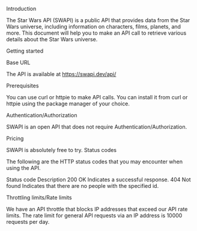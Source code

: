 Introduction

The Star Wars API (SWAPI) is a public API that provides data from the Star Wars universe, including information on characters, films, planets, and more. This document will help you to make an API call to retrieve various details about the Star Wars universe.

Getting started

Base URL

The API is available at https://swapi.dev/api/

Prerequisites

You can use curl or httpie to make API calls. You can install it from curl or httpie using the package manager of your choice.

Authentication/Authorization

SWAPI is an open API that does not require Authentication/Authorization.

Pricing

SWAPI is absolutely free to try.
Status codes

The following are the HTTP status codes that you may encounter when using the API. 

Status code	Description
200 OK	Indicates a successful response.
404 Not found	Indicates that there are no people with the specified id.



Throttling limits/Rate limits

We have an API throttle that blocks IP addresses that exceed our API rate limits. The rate limit for general API requests via an IP address is 10000 requests per day.

